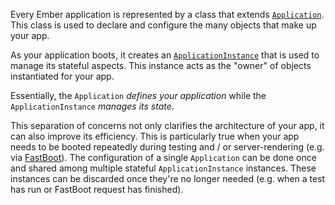 Every Ember application is represented by a class that extends [`Application`](https://api.emberjs.com/ember/4.11.0/classes/Application).
This class is used to declare and configure the many objects that make up your app.

As your application boots,
it creates an [`ApplicationInstance`](https://api.emberjs.com/ember/4.11.0/classes/ApplicationInstance) that is used to manage its stateful aspects.
This instance acts as the "owner" of objects instantiated for your app.

Essentially, the `Application` *defines your application*
while the `ApplicationInstance` *manages its state*.

This separation of concerns not only clarifies the architecture of your app,
it can also improve its efficiency.
This is particularly true when your app needs to be booted repeatedly during testing
and / or server-rendering (e.g. via [FastBoot](https://github.com/tildeio/ember-cli-fastboot)).
The configuration of a single `Application` can be done once
and shared among multiple stateful `ApplicationInstance` instances.
These instances can be discarded once they're no longer needed
(e.g. when a test has run or FastBoot request has finished).
